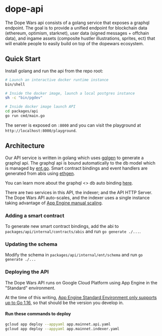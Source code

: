 # dope-api

The Dope Wars api consists of a golang service that exposes a graphql endpoint. The goal is to provide a unified endpoint for blockchain data (ethereum, optimism, starknet), user data (signed messages + offchain data), and ingame assets (composite hustler illustrations, sprites, ect) that will enable people to easily build on top of the dopewars ecosystem.

## Quick Start

Install golang and run the api from the repo root:

```bash
# Launch an interactive docker runtime instance
bin/shell

# Inside the docker image, launch a local postgres instance
sh -c "bin/pgdev"

# Inside docker image launch API
cd packages/api
go run cmd/main.go
```

The server is exposed on `:8000` and you can visit the playground at `http://localhost:8000/playground`.

## Architecture

Our API service is written in golang which uses [gqlgen](https://github.com/99designs/gqlgen) to generate a graphql api. The graphql api is bound automatically to the db model which is managed by [ent.go](https://github.com/ent/ent). Smart contract bindings and event handlers are generated from abis using [ethgen](https://github.com/withtally/synceth).

You can learn more about the graphql <> db auto binding [here](https://entgo.io/docs/tutorial-todo-gql).

There are two services in this API, the indexer; and the API HTTP Server. The Dope Wars API auto-scales, and the indexer uses a single instance taking advantage of [App Engine manual scaling](https://cloud.google.com/appengine/docs/standard/go/how-instances-are-managed).

### Adding a smart contract

To generate new smart contract bindings, add the abi to `packages/api/internal/contracts/abis` and run `go generate ./...`.

### Updating the schema

Modify the schema in `packages/api/internal/ent/schema` and run `go generate ./...`

### Deploying the API

The Dope Wars API runs on Google Cloud Platform using App Engine in the "Standard" environment.

At the time of this writing, [App Engine Standard Environment only supports up to Go 1.16](https://cloud.google.com/appengine/docs/the-appengine-environments), so that should be the version you develop in.

#### Run these commands to deploy

```bash
gcloud app deploy --appyaml app.mainnet.api.yaml
gcloud app deploy --appyaml app.mainnet.indexer.yaml
```

